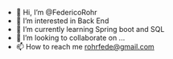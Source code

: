 - 👋 Hi, I’m @FedericoRohr
- 👀 I’m interested in Back End
- 🌱 I’m currently learning Spring boot and SQL
- 💞️ I’m looking to collaborate on ...
- 📫 How to reach me rohrfede@gmail.com

<!---
FedericoRohr/FedericoRohr is a ✨ special ✨ repository because its `README.md` (this file) appears on your GitHub profile.
You can click the Preview link to take a look at your changes.
--->
